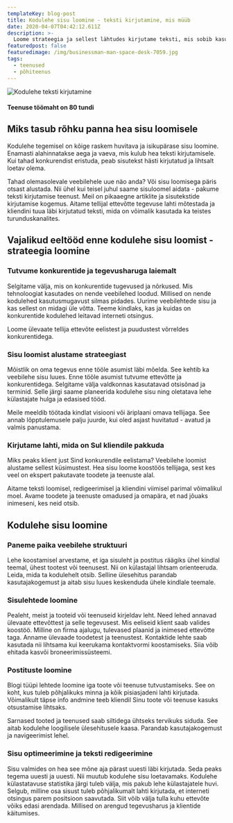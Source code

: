 ```yaml
---
templateKey: blog-post
title: Kodulehe sisu loomine - teksti kirjutamine, mis müüb
date: 2020-04-07T04:42:12.611Z
description: >-
  Loome strateegia ja sellest lähtudes kirjutame teksti, mis sobib kasutamiseks ettevõtte kõigis turunduskanalites. Pikaaegne sisutekstide kirjutamise kogemus.
featuredpost: false
featuredimage: /img/businessman-man-space-desk-7059.jpg
tags:
  - teenused
  - põhiteenus
---
```


![Kodulehe teksti kirjutamine](/img/kodulehe-teksti-kirjutamine.jpg "Kodulehe teksti kirjutamine")

#### Teenuse töömaht on 80 tundi

## Miks tasub rõhku panna hea sisu loomisele

Kodulehe tegemisel on kõige raskem huvitava ja isikupärase sisu loomine. Enamasti alahinnatakse aega ja vaeva, mis kulub hea teksti kirjutamisele. Kui tahad konkurendist eristuda, peab sisutekst hästi kirjutatud ja lihtsalt loetav olema.

Tahad olemasolevale veebilehele uue näo anda? Või sisu loomisega päris otsast alustada. Nii ühel kui teisel juhul saame sisuloomel aidata - pakume teksti kirjutamise teenust. Meil on pikaaegne artiklite ja sisutekstide kirjutamise kogemus. Aitame tellijal ettevõtte tegevuse lahti mõtestada ja kliendini tuua läbi kirjutatud teksti, mida on võimalik kasutada ka teistes turunduskanalites.

## Vajalikud eeltööd enne kodulehe sisu loomist - strateegia loomine

### Tutvume konkurentide ja tegevusharuga laiemalt

Selgitame välja, mis on konkurentide tugevused ja nõrkused. Mis tehnoloogiat kasutades on nende veebilehed loodud. Millised on nende kodulehed kasutusmugavust silmas pidades. Uurime veebilehtede sisu ja kas sellest on midagi üle võtta. Teeme kindlaks, kas ja kuidas on konkurentide kodulehed leitavad interneti otsingus.

Loome ülevaate tellija ettevõte eelistest ja puudustest võrreldes konkurentidega.

### Sisu loomist alustame strateegiast

Mõistlik on oma tegevus enne tööle asumist läbi mõelda. See kehtib ka veebilehe sisu luues. Enne tööle asumist tutvume ettevõtte ja konkurentidega. Selgitame välja valdkonnas kasutatavad otsisõnad ja terminid. Selle järgi saame planeerida kodulehe sisu ning oletatava lehe külastajate hulga ja edasised tööd.

Meile meeldib töötada kindlat visiooni või äriplaani omava tellijaga. See annab lõpptulemusele palju juurde, kui oled asjast huvitatud - avatud ja valmis panustama.

### Kirjutame lahti, mida on Sul kliendile pakkuda

Miks peaks klient just Sind konkurendile eelistama? Veebilehe loomist alustame sellest küsimustest. Hea sisu loome koostöös tellijaga, sest kes veel on ekspert pakutavate toodete ja teenuste alal.

Aitame teksti loomisel, redigeerimisel ja kliendini viimisel parimal võimalikul moel. Avame toodete ja teenuste omadused ja omapära, et nad jõuaks inimeseni, kes neid otsib.

## Kodulehe sisu loomine

### Paneme paika veebilehe struktuuri

Lehe koostamisel arvestame, et iga sisuleht ja postitus räägiks ühel kindlal teemal, ühest tootest või teenusest. Nii on külastajal lihtsam orienteeruda. Leida, mida ta kodulehelt otsib. Selline ülesehitus parandab kasutajakogemust ja aitab sisu luues keskenduda ühele kindlale teemale.

### Sisulehtede loomine

Pealeht, meist ja tooteid või teenuseid kirjeldav leht. Need lehed annavad ülevaate ettevõttest ja selle tegevusest. Mis eeliseid klient saab valides koostöö. Milline on firma ajalugu, tulevased plaanid ja inimesed ettevõtte taga. Anname ülevaade toodetest ja teenustest.
Kontaktide lehte saab kasutada nii lihtsama kui keerukama kontaktvormi koostamiseks. Siia võib ehitada kasvõi broneerimissüsteemi.

### Postituste loomine

Blogi tüüpi lehtede loomine iga toote või teenuse tutvustamiseks. See on koht, kus tuleb põhjalikuks minna ja kõik pisiasjadeni lahti kirjutada. Võimalikult täpse info andmine teeb kliendil Sinu toote või teenuse kasuks otsustamise lihtsaks.

Sarnased tooted ja teenused saab siltidega ühtseks tervikuks siduda. See aitab kodulehe loogilisele ülesehitusele kaasa. Parandab kasutajakogemust ja navigeerimist lehel.

### Sisu optimeerimine ja teksti redigeerimine

Sisu valmides on hea see mõne aja pärast uuesti läbi kirjutada. Seda peaks tegema uuesti ja uuesti. Nii muutub kodulehe sisu loetavamaks.
Kodulehe külastatavuse statistika järgi tuleb välja, mis pakub lehe külastajatele huvi. Selgub, milline osa sisust tuleb põhjalikumalt lahti kirjutada, et interneti otsingus parem positsioon saavutada. Siit võib välja tulla kuhu ettevõte võiks edasi arendada. Millised on arengud tegevusharus ja klientide käitumises.
